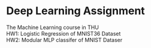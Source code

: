 # Deep Learning Assignment  
The Machine Learning course in THU  
HW1: Logistic Regression of MNIST36 Dataset  
HW2: Modular MLP classifer of MNIST Dataser  
